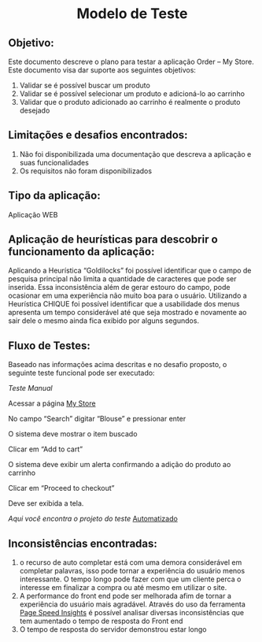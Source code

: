<h1 align="center"> Modelo de Teste </h1>


## Objetivo:

Este documento descreve o plano para testar a aplicação Order – My Store. Este documento visa dar suporte aos seguintes objetivos:
1. Validar se é possível buscar um produto
2. Validar se é possível selecionar um produto e adicioná-lo ao carrinho
3. Validar que o produto adicionado ao carrinho é realmente o produto desejado


## Limitações e desafios encontrados: 
1.	Não foi disponibilizada uma documentação que descreva a aplicação e suas funcionalidades
2.	Os requisitos não foram disponibilizados	


## Tipo da aplicação: 
Aplicação WEB


## Aplicação de heurísticas para descobrir o funcionamento da aplicação:

Aplicando a Heurística “Goldilocks” foi possível identificar que o campo de pesquisa principal não limita a quantidade de caracteres que pode ser inserida. Essa inconsistência além de gerar estouro do campo, pode ocasionar em uma experiência não muito boa para o usuário.
Utilizando a Heurística CHIQUE foi possível identificar que a usabilidade dos menus apresenta um tempo considerável até que seja mostrado e novamente ao sair dele o mesmo ainda fica exibido por alguns segundos.
 
## Fluxo de Testes:

Baseado nas informações acima descritas e no desafio proposto, o seguinte teste funcional pode ser executado:

<i>Teste Manual</i>

Acessar a página [My Store](http://automationpractice.com/index.php)

No campo “Search” digitar “Blouse” e pressionar enter

O sistema deve mostrar o item buscado

Clicar em “Add to cart”

O sistema deve exibir um alerta confirmando a adição do produto ao carrinho

Clicar em “Proceed to checkout”

Deve ser exibida a tela. 
 
<i> Aqui você encontra o projeto do teste</i> [Automatizado](https://github.com/zero7um/LemoneyTest/tree/master/src) 


## Inconsistências encontradas:
1. o recurso de auto completar está com uma demora considerável em completar palavras, isso pode tornar a experiência do usuário menos interessante. O tempo longo pode fazer com que um cliente perca o interesse em finalizar a compra ou até mesmo em utilizar o site.
2. A performance do front end pode ser melhorada afim de tornar a experiência do usuário mais agradável. Através do uso da ferramenta [Page Speed Insights](https://developers.google.com/speed/pagespeed/insights/?hl=pt-br) é possível analisar diversas inconsistências que tem aumentado o tempo de resposta do Front end
3. O tempo de resposta do servidor demonstrou estar longo 



